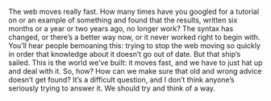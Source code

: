 

The web moves really fast. How many times have you googled for a tutorial on or an example of something and
found that the results, written six months or a year or two years ago, no longer work? The syntax has changed,
or there’s a better way now, or it never worked right to begin with. You’ll hear people bemoaning
this: trying to stop the web moving so quickly in order that knowledge about it doesn’t go out of date.
But that ship’s sailed. This is the world we’ve built: it moves fast, and we have to just hat up
and deal with it. So, how? How can we make sure that old and wrong advice doesn’t get found? It’s
a difficult question, and I don’t think anyone’s seriously trying to answer it. We should try and
think of a way. 